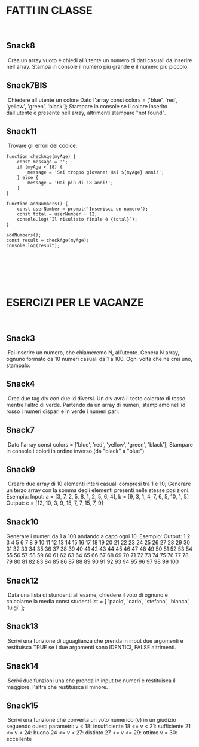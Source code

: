 # FATTI IN CLASSE
​
## Snack8
​
Crea un array vuoto e chiedi all’utente un numero di dati casuali da inserire nell'array.
Stampa in console il numero più grande e il numero più piccolo.
​
## Snack7BIS
​
Chiedere all'utente un colore
Dato l'array
const colors = ['blue', 'red', 'yellow', 'green', 'black'];
Stampare in console se il colore inserito dall'utente è presente nell'array, altrimenti stampare "not found".
​
## Snack11
​
Trovare gli errori del codice:
​
```
function checkAge(myAge) {
    const message = '';
    if (myAge < 18) {
        message = 'Sei troppo giovane! Hai ${myAge} anni!';
    } else {
        message = 'Hai più di 18 anni!';
    }
}
​
function addNumbers() {
    const userNumber = prompt('Inserisci un numero');
    const total = userNumber + 12;
    console.log(`Il risultato finale è {total}`);
}
​
addNumbers();
const result = checkAge(myAge);
console.log(result);
```
​
---
​
# ESERCIZI PER LE VACANZE
​
## Snack3
​
Fai inserire un numero, che chiameremo N, all’utente. Genera N array, ognuno formato da 10 numeri casuali da 1 a 100. Ogni volta che ne crei uno, stampalo.
​
## Snack4
​
Crea due tag div con due id diversi. Un div avrà il testo colorato di rosso mentre l’altro di verde. Partendo da un array di numeri, stampiamo nell’id rosso i numeri dispari e in verde i numeri pari.
​
## Snack7
​
Dato l'array
const colors = ['blue', 'red', 'yellow', 'green', 'black'];
Stampare in console i colori in ordine inverso (da "black" a "blue")
​
## Snack9
​
Creare due array di 10 elementi interi casuali compresi tra 1 e 10;
Generare un terzo array con la somma degli elementi presenti nelle stesse posizioni.
Esempio:
Input: a = [3, 7, 2, 5, 8, 1, 2, 5, 6, 4], b = [9, 3, 1, 4, 7, 6, 5, 10, 1, 5]
Output: c = [12, 10, 3, 9, 15, 7, 7, 15, 7, 9]
​
## Snack10
Generare i numeri da 1 a 100 andando a capo ogni 10.
Esempio:
Output: 1 2 3 4 5 6 7 8 9 10
11 12 13 14 15 16 17 18 19 20
21 22 23 24 25 26 27 28 29 30
31 32 33 34 35 36 37 38 39 40
41 42 43 44 45 46 47 48 49 50
51 52 53 54 55 56 57 58 59 60
61 62 63 64 65 66 67 68 69 70
71 72 73 74 75 76 77 78 79 80
81 82 83 84 85 86 87 88 89 90
91 92 93 94 95 96 97 98 99 100
​
## Snack12
​
Data una lista di stundenti all'esame, chiedere il voto di ognuno e calcolarne la media
const studentList = [ 'paolo', 'carlo', 'stefano', 'bianca', 'luigi' ];
​
## Snack13
​
Scrivi una funzione di uguaglianza che prenda in input due argomenti e restituisca TRUE se i due argomenti sono IDENTICI, FALSE altrimenti.
​
## Snack14
​
Scrivi due funzioni una che prenda in input tre numeri e restituisca il maggiore, l'altra che restituisca il minore.
​
## Snack15
​
Scrivi una funzione che converta un voto numerico (v) in un giudizio seguendo questi parametri:
v < 18: insufficiente
18 <= v < 21: sufficiente
21 <= v < 24: buono
24 <= v < 27: distinto
27 <= v <= 29: ottimo
v = 30: eccellente